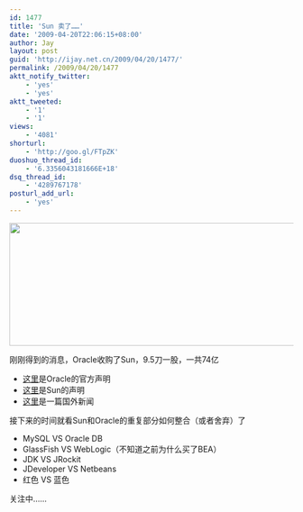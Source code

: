 ```yaml
---
id: 1477
title: 'Sun 卖了……'
date: '2009-04-20T22:06:15+08:00'
author: Jay
layout: post
guid: 'http://ijay.net.cn/2009/04/20/1477/'
permalink: /2009/04/20/1477
aktt_notify_twitter:
    - 'yes'
    - 'yes'
aktt_tweeted:
    - '1'
    - '1'
views:
    - '4081'
shorturl:
    - 'http://goo.gl/FTpZK'
duoshuo_thread_id:
    - '6.3356043181666E+18'
dsq_thread_id:
    - '4289767178'
posturl_add_url:
    - 'yes'
---
```


<img src="http://jayxu.com/log/wp-content/uploads/2009/04/hp1v3-announcement.jpg" alt="" width="539" height="218" />

刚刚得到的消息，Oracle收购了Sun，9.5刀一股，一共74亿
<ul>
	<li><a href="https://www.oracle.com/sun/index.html" target="_blank">这里</a>是Oracle的官方声明</li>
	<li><a href="https://www.oracle.com/sun/index.html" target="_blank">这里</a>是Sun的声明</li>
	<li><a href="http://www.foxbusiness.com/story/markets/industries/technology/oracle-pays-xx-billion-sun-microsystems/" target="_blank">这里</a>是一篇国外新闻</li>
</ul>
接下来的时间就看Sun和Oracle的重复部分如何整合（或者舍弃）了
<ul>
	<li>MySQL VS Oracle DB</li>
	<li>GlassFish VS WebLogic（不知道之前为什么买了BEA）</li>
	<li>JDK VS JRockit</li>
	<li>JDeveloper VS Netbeans</li>
	<li>红色 VS 蓝色</li>
</ul>
关注中……